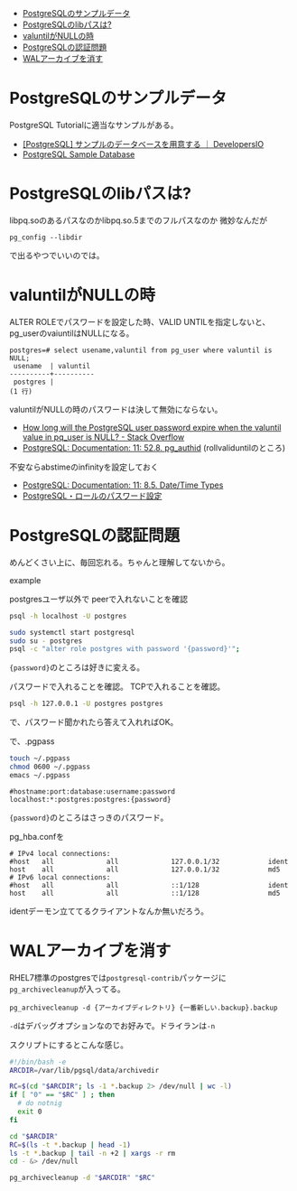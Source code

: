 - [PostgreSQLのサンプルデータ](#postgresql%e3%81%ae%e3%82%b5%e3%83%b3%e3%83%97%e3%83%ab%e3%83%87%e3%83%bc%e3%82%bf)
- [PostgreSQLのlibパスは?](#postgresql%e3%81%aelib%e3%83%91%e3%82%b9%e3%81%af)
- [valuntilがNULLの時](#valuntil%e3%81%8cnull%e3%81%ae%e6%99%82)
- [PostgreSQLの認証問題](#postgresql%e3%81%ae%e8%aa%8d%e8%a8%bc%e5%95%8f%e9%a1%8c)
- [WALアーカイブを消す](#wal%e3%82%a2%e3%83%bc%e3%82%ab%e3%82%a4%e3%83%96%e3%82%92%e6%b6%88%e3%81%99)

# PostgreSQLのサンプルデータ

PostgreSQL Tutorialに適当なサンプルがある。

* [[PostgreSQL] サンプルのデータベースを用意する ｜ DevelopersIO](https://dev.classmethod.jp/etc/postgresql-create-sample-database/)
* [PostgreSQL Sample Database](http://www.postgresqltutorial.com/postgresql-sample-database/)

# PostgreSQLのlibパスは?

libpq.soのあるパスなのかlibpq.so.5までのフルパスなのか
微妙なんだが

`pg_config --libdir`

で出るやつでいいのでは。



# valuntilがNULLの時

ALTER ROLEでパスワードを設定した時、VALID UNTILを指定しないと、pg_userのvaiuntilはNULLになる。

```
postgres=# select usename,valuntil from pg_user where valuntil is NULL;
 usename  | valuntil
----------+----------
 postgres |
(1 行)
```
valuntilがNULLの時のパスワードは決して無効にならない。

* [How long will the PostgreSQL user password expire when the valuntil value in pq_user is NULL? - Stack Overflow](https://stackoverflow.com/questions/45788831/how-long-will-the-postgresql-user-password-expire-when-the-valuntil-value-in-pq)
* [PostgreSQL: Documentation: 11: 52.8. pg_authid](https://www.postgresql.org/docs/current/catalog-pg-authid.html) (rollvaliduntilのところ)

不安ならabstimeのinfinityを設定しておく

* [PostgreSQL: Documentation: 11: 8.5. Date/Time Types](https://www.postgresql.org/docs/current/datatype-datetime.html)
* [PostgreSQL・ロールのパスワード設定](http://www.ajisaba.net/db/postgresql/role_password.html)


# PostgreSQLの認証問題

めんどくさい上に、毎回忘れる。ちゃんと理解してないから。

example

postgresユーザ以外で
peerで入れないことを確認
```sh
psql -h localhost -U postgres
```

```sh
sudo systemctl start postgresql
sudo su - postgres
psql -c "alter role postgres with password '{password}'";
```

`{password}`のところは好きに変える。

パスワードで入れることを確認。
TCPで入れることを確認。
``` sh
psql -h 127.0.0.1 -U postgres postgres
```
で、パスワード聞かれたら答えて入れればOK。


で、.pgpass
```sh
touch ~/.pgpass
chmod 0600 ~/.pgpass
emacs ~/.pgpass
```

```
#hostname:port:database:username:password
localhost:*:postgres:postgres:{password}
```

`{password}`のところはさっきのパスワード。

pg_hba.confを
```
# IPv4 local connections:
#host   all             all             127.0.0.1/32            ident
host    all             all             127.0.0.1/32            md5
# IPv6 local connections:
#host   all             all             ::1/128                 ident
host    all             all             ::1/128                 md5
```

identデーモン立ててるクライアントなんか無いだろう。






# WALアーカイブを消す

RHEL7標準のpostgresでは`postgresql-contrib`パッケージに`pg_archivecleanup`が入ってる。

`pg_archivecleanup -d {アーカイブディレクトリ} {一番新しい.backup}.backup`

`-d`はデバッグオプションなのでお好みで。ドライランは`-n`

スクリプトにするとこんな感じ。
``` sh
#!/bin/bash -e
ARCDIR=/var/lib/pgsql/data/archivedir

RC=$(cd "$ARCDIR"; ls -1 *.backup 2> /dev/null | wc -l)
if [ "0" == "$RC" ] ; then
  # do notnig
  exit 0
fi

cd "$ARCDIR"
RC=$(ls -t *.backup | head -1)
ls -t *.backup | tail -n +2 | xargs -r rm
cd - &> /dev/null

pg_archivecleanup -d "$ARCDIR" "$RC"
```
